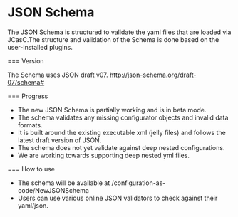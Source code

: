 # JSON Schema 

The JSON Schema is structured to validate the yaml files that are loaded via JCasC.The structure and validation of the Schema is done based on the user-installed plugins.

=== Version

The Schema uses JSON draft v07. 
http://json-schema.org/draft-07/schema#


=== Progress

* The new JSON Schema is partially working and is in beta mode.
* The schema validates any missing  configurator objects and invalid data formats.
* It is built around the existing executable xml (jelly files) and follows the latest draft version of JSON.
* The schema does not yet validate against deep nested configurations.
* We are working towards supporting deep nested yml files.

=== How to use

* The schema will be available at /configuration-as-code/NewJSONSchema
* Users can use various online JSON validators to check against their yaml/json.

